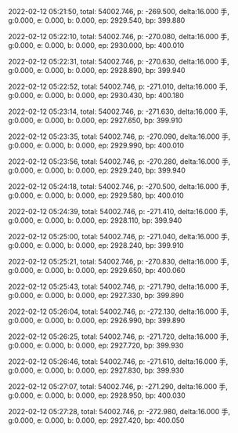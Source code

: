 2022-02-12 05:21:50, total: 54002.746, p: -269.500, delta:16.000 手, g:0.000, e: 0.000, b: 0.000, ep: 2929.540, bp: 399.880

2022-02-12 05:22:10, total: 54002.746, p: -270.080, delta:16.000 手, g:0.000, e: 0.000, b: 0.000, ep: 2930.000, bp: 400.010

2022-02-12 05:22:31, total: 54002.746, p: -270.630, delta:16.000 手, g:0.000, e: 0.000, b: 0.000, ep: 2928.890, bp: 399.940

2022-02-12 05:22:52, total: 54002.746, p: -271.010, delta:16.000 手, g:0.000, e: 0.000, b: 0.000, ep: 2930.430, bp: 400.180

2022-02-12 05:23:14, total: 54002.746, p: -271.630, delta:16.000 手, g:0.000, e: 0.000, b: 0.000, ep: 2927.650, bp: 399.910

2022-02-12 05:23:35, total: 54002.746, p: -270.090, delta:16.000 手, g:0.000, e: 0.000, b: 0.000, ep: 2929.990, bp: 400.010

2022-02-12 05:23:56, total: 54002.746, p: -270.280, delta:16.000 手, g:0.000, e: 0.000, b: 0.000, ep: 2929.240, bp: 399.940

2022-02-12 05:24:18, total: 54002.746, p: -270.500, delta:16.000 手, g:0.000, e: 0.000, b: 0.000, ep: 2929.580, bp: 400.010

2022-02-12 05:24:39, total: 54002.746, p: -271.410, delta:16.000 手, g:0.000, e: 0.000, b: 0.000, ep: 2928.110, bp: 399.940

2022-02-12 05:25:00, total: 54002.746, p: -271.040, delta:16.000 手, g:0.000, e: 0.000, b: 0.000, ep: 2928.240, bp: 399.910

2022-02-12 05:25:21, total: 54002.746, p: -270.830, delta:16.000 手, g:0.000, e: 0.000, b: 0.000, ep: 2929.650, bp: 400.060

2022-02-12 05:25:43, total: 54002.746, p: -271.790, delta:16.000 手, g:0.000, e: 0.000, b: 0.000, ep: 2927.330, bp: 399.890

2022-02-12 05:26:04, total: 54002.746, p: -272.130, delta:16.000 手, g:0.000, e: 0.000, b: 0.000, ep: 2926.990, bp: 399.890

2022-02-12 05:26:25, total: 54002.746, p: -271.720, delta:16.000 手, g:0.000, e: 0.000, b: 0.000, ep: 2927.720, bp: 399.930

2022-02-12 05:26:46, total: 54002.746, p: -271.610, delta:16.000 手, g:0.000, e: 0.000, b: 0.000, ep: 2927.830, bp: 399.930

2022-02-12 05:27:07, total: 54002.746, p: -271.290, delta:16.000 手, g:0.000, e: 0.000, b: 0.000, ep: 2928.950, bp: 400.030

2022-02-12 05:27:28, total: 54002.746, p: -272.980, delta:16.000 手, g:0.000, e: 0.000, b: 0.000, ep: 2927.420, bp: 400.050